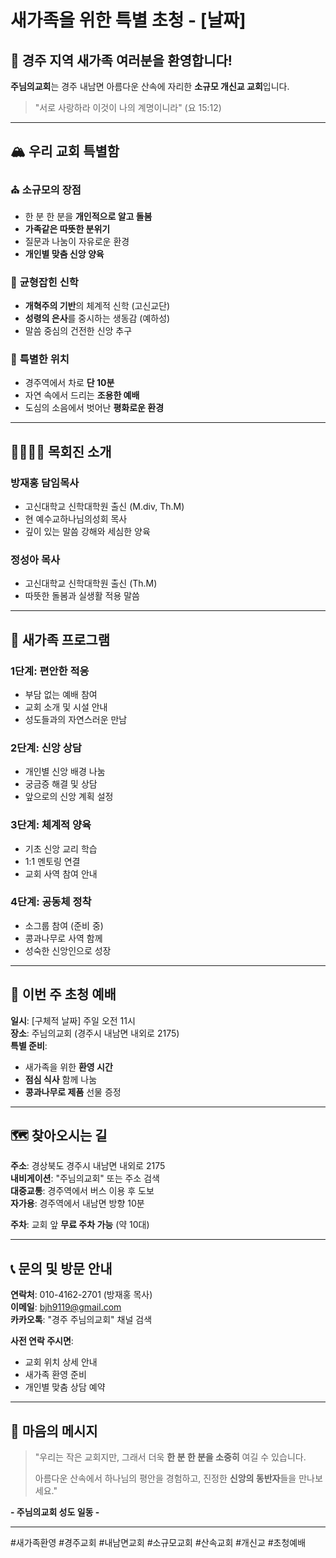# 새가족을 위한 특별 초청 - [날짜]

## 🤗 경주 지역 새가족 여러분을 환영합니다!

**주님의교회**는 경주 내남면 아름다운 산속에 자리한 **소규모 개신교 교회**입니다.

> "서로 사랑하라 이것이 나의 계명이니라" (요 15:12)

---

## 🏔️ 우리 교회 특별함

### ⛪ **소규모의 장점**
- 한 분 한 분을 **개인적으로 알고 돌봄**
- **가족같은 따뜻한 분위기**
- 질문과 나눔이 자유로운 환경
- **개인별 맞춤 신앙 양육**

### 📖 **균형잡힌 신학**  
- **개혁주의 기반**의 체계적 신학 (고신교단)
- **성령의 은사**를 중시하는 생동감 (예하성)
- 말씀 중심의 건전한 신앙 추구

### 🌿 **특별한 위치**
- 경주역에서 차로 **단 10분**
- 자연 속에서 드리는 **조용한 예배**
- 도심의 소음에서 벗어난 **평화로운 환경**

---

## 👨‍👩‍👧‍👦 목회진 소개

### 방재홍 담임목사
- 고신대학교 신학대학원 출신 (M.div, Th.M)
- 현 예수교하나님의성회 목사
- 깊이 있는 말씀 강해와 세심한 양육

### 정성아 목사  
- 고신대학교 신학대학원 출신 (Th.M)
- 따뜻한 돌봄과 실생활 적용 말씀

---

## 🎯 새가족 프로그램

### 1단계: **편안한 적응**
- 부담 없는 예배 참여
- 교회 소개 및 시설 안내
- 성도들과의 자연스러운 만남

### 2단계: **신앙 상담**  
- 개인별 신앙 배경 나눔
- 궁금증 해결 및 상담
- 앞으로의 신앙 계획 설정

### 3단계: **체계적 양육**
- 기초 신앙 교리 학습  
- 1:1 멘토링 연결
- 교회 사역 참여 안내

### 4단계: **공동체 정착**
- 소그룹 참여 (준비 중)
- 콩과나무로 사역 함께
- 성숙한 신앙인으로 성장

---

## 📅 이번 주 초청 예배

**일시**: [구체적 날짜] 주일 오전 11시  
**장소**: 주님의교회 (경주시 내남면 내외로 2175)  
**특별 준비**: 
- 새가족을 위한 **환영 시간**
- **점심 식사** 함께 나눔
- **콩과나무로 제품** 선물 증정

---

## 🗺️ 찾아오시는 길

**주소**: 경상북도 경주시 내남면 내외로 2175  
**내비게이션**: "주님의교회" 또는 주소 검색  
**대중교통**: 경주역에서 버스 이용 후 도보  
**자가용**: 경주역에서 내남면 방향 10분

**주차**: 교회 앞 **무료 주차 가능** (약 10대)

---

## 📞 문의 및 방문 안내

**연락처**: 010-4162-2701 (방재홍 목사)  
**이메일**: bjh9119@gmail.com  
**카카오톡**: "경주 주님의교회" 채널 검색

**사전 연락 주시면**:
- 교회 위치 상세 안내
- 새가족 환영 준비  
- 개인별 맞춤 상담 예약

---

## 💌 마음의 메시지

> "우리는 작은 교회지만, 그래서 더욱 **한 분 한 분을 소중히** 여길 수 있습니다. 
> 
> 아름다운 산속에서 하나님의 평안을 경험하고, 
> 진정한 **신앙의 동반자**들을 만나보세요."

**- 주님의교회 성도 일동 -**

---

#새가족환영 #경주교회 #내남면교회 #소규모교회 #산속교회 #개신교 #초청예배
